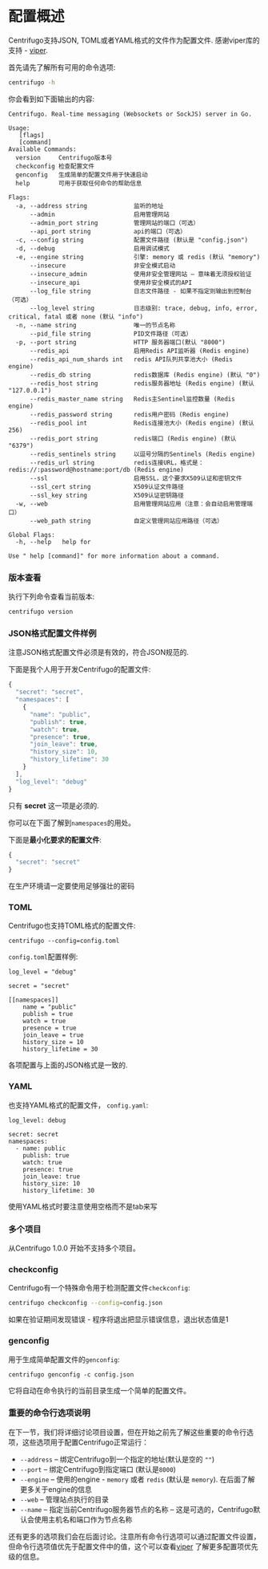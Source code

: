 # 配置概述

Centrifugo支持JSON, TOML或者YAML格式的文件作为配置文件.
感谢viper库的支持 - [viper](https://github.com/spf13/viper).

首先请先了解所有可用的命令选项:

```bash
centrifugo -h
```

你会看到如下面输出的内容:

```
Centrifugo. Real-time messaging (Websockets or SockJS) server in Go.

Usage: 
   [flags]
   [command]
Available Commands: 
  version     Centrifugo版本号
  checkconfig 检查配置文件
  genconfig   生成简单的配置文件用于快速启动
  help        可用于获取任何命令的帮助信息

Flags:
  -a, --address string             监听的地址
      --admin                      启用管理网站
      --admin_port string          管理网站的端口（可选）
      --api_port string            api的端口（可选）
  -c, --config string              配置文件路径 (默认是 "config.json")
  -d, --debug                      启用调试模式
  -e, --engine string              引擎: memory 或 redis (默认 "memory")
      --insecure                   非安全模式启动
      --insecure_admin             使用非安全管理网站 – 意味着无须授权验证
      --insecure_api               使用非安全模式的API
      --log_file string            日志文件路径 - 如果不指定则输出到控制台（可选）
      --log_level string           日志级别: trace, debug, info, error, critical, fatal 或者 none (默认 "info")
  -n, --name string                唯一的节点名称
      --pid_file string            PID文件路径（可选）
  -p, --port string                HTTP 服务器端口(默认 "8000")
      --redis_api                  启用Redis API监听器 (Redis engine)
      --redis_api_num_shards int   redis API队列共享池大小 (Redis engine)
      --redis_db string            redis数据库 (Redis engine) (默认 "0")
      --redis_host string          redis服务器地址 (Redis engine) (默认 "127.0.0.1")
      --redis_master_name string   Redis主Sentinel监控数量 (Redis engine)
      --redis_password string      redis用户密码 (Redis engine)
      --redis_pool int             Redis连接池大小 (Redis engine) (默认 256)
      --redis_port string          redis端口 (Redis engine) (默认 "6379")
      --redis_sentinels string     以逗号分隔的Sentinels (Redis engine)
      --redis_url string           redis连接URL，格式是：redis://:password@hostname:port/db (Redis engine)
      --ssl                        启用SSL，这个要求X509认证和密钥文件
      --ssl_cert string            X509认证文件路径
      --ssl_key string             X509认证密钥路径
  -w, --web                        启用管理网站应用（注意：会自动启用管理端口）
      --web_path string            自定义管理网站应用路径（可选）

Global Flags:
  -h, --help   help for 

Use " help [command]" for more information about a command.
```

### 版本查看

执行下列命令查看当前版本:

```
centrifugo version
```

### JSON格式配置文件样例

注意JSON格式配置文件必须是有效的，符合JSON规范的.

下面是我个人用于开发Centrifugo的配置文件:

```javascript
{
  "secret": "secret",
  "namespaces": [
    {
      "name": "public",
      "publish": true,
      "watch": true,
      "presence": true,
      "join_leave": true,
      "history_size": 10,
      "history_lifetime": 30
    }
  ],
  "log_level": "debug"
}
```

只有 **secret** 这一项是必须的.

你可以在下面了解到`namespaces`的用处。

下面是**最小化要求的配置文件**:

```javascript
{
  "secret": "secret"
}
```

在生产环境请一定要使用足够强壮的密码

### TOML

Centrifugo也支持TOML格式的配置文件:

```
centrifugo --config=config.toml
```

`config.toml`配置样例:

```
log_level = "debug"

secret = "secret"

[[namespaces]]
    name = "public"
    publish = true
    watch = true
    presence = true
    join_leave = true
    history_size = 10
    history_lifetime = 30
```

各项配置与上面的JSON格式是一致的.

### YAML

也支持YAML格式的配置文件， `config.yaml`:

```
log_level: debug

secret: secret
namespaces:
  - name: public
    publish: true
    watch: true
    presence: true
    join_leave: true
    history_size: 10
    history_lifetime: 30
```

使用YAML格式时要注意使用空格而不是tab来写

### 多个项目

从Centrifugo 1.0.0 开始不支持多个项目。

### checkconfig

Centrifugo有一个特殊命令用于检测配置文件`checkconfig`:

```bash
centrifugo checkconfig --config=config.json
```

如果在验证期间发现错误 - 程序将退出把显示错误信息，退出状态值是1

### genconfig

用于生成简单配置文件的`genconfig`:

```
centrifugo genconfig -c config.json
```

它将自动在命令执行的当前目录生成一个简单的配置文件。

### 重要的命令行选项说明

在下一节，我们将详细讨论项目设置，但在开始之前先了解这些重要的命令行选项，这些选项用于配置Centrifugo正常运行：

* `--address` – 绑定Centrifugo到一个指定的地址(默认是空的 `""`)
* `--port` – 绑定Centrifugo到指定端口 (默认是`8000`)
* `--engine` – 使用的engine - `memory` 或者 `redis` (默认是 `memory`). 在后面了解更多关于engine的信息
* `--web` – 管理站点执行的目录
* `--name` – 指定当前Centrifugo服务器节点的名称 – 这是可选的，Centrifugo默认会使用主机名和端口作为节点名称

还有更多的选项我们会在后面讨论。注意所有命令行选项可以通过配置文件设置，但命令行选项值优先于配置文件中的值，这个可以查看[viper](https://github.com/spf13/viper) 了解更多配置项优先级的信息。
